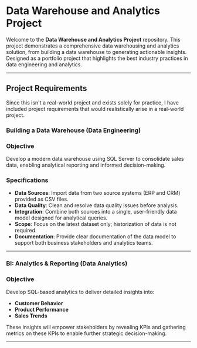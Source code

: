 # Data Warehouse and Analytics Project

Welcome to the **Data Warehouse and Analytics Project** repository.
This project demonstrates a comprehensive data warehousing and analytics solution, from building a data warehouse to generating actionable insights. Designed as a portfolio project that highlights the best industry practices in data engineering and analytics.

---

## Project Requirements
Since this isn't a real-world project and exists solely for practice, I have included project requirements that would realistically arise in a real-world project.

### Building a Data Warehouse (Data Engineering)

### Objective
Develop a modern data warehouse using SQL Server to consolidate sales data, enabling analytical reporting and informed decision-making.

### Specifications
- **Data Sources**: Import data from two source systems (ERP and CRM) provided as CSV files.
- **Data Quality**: Clean and resolve data quality issues before analysis.
- **Integration**: Combine both sources into a single, user-friendly data model designed for analytical queries.
- **Scope**: Focus on the latest dataset only; historization of data is not required
- **Documentation**: Provide clear documentation of the data model to support both business stakeholders and analytics teams.

---

### BI: Analytics & Reporting (Data Analytics)

### Objective
Develop SQL-based analytics to deliver detailed insights into:
- **Customer Behavior**
- **Product Performance**
- **Sales Trends**

These insights will empower stakeholders by revealing KPIs and gathering metrics on these KPIs to enable further strategic decision-making.

---
